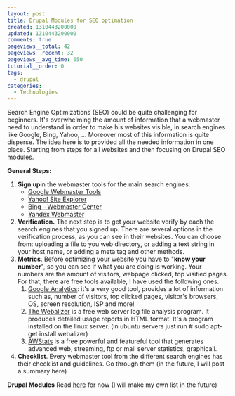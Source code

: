 ```yaml
---
layout: post
title: Drupal Modules for SEO optimation
created: 1310443200000
updated: 1310443200000
comments: true
pageviews__total: 42
pageviews__recent: 32
pageviews__avg_time: 650
tutorial__order: 0
tags:
  - drupal
categories:
  - Technologies
---
```

<p>Search Engine Optimizations (SEO) could be quite challenging for beginners. It's overwhelming the amount of information that a webmaster need to understand in order to make his websites visible, in search engines like Google, Bing, Yahoo, ... Moreover most of this information is quite disperse. The idea here is to provided all the needed information in one place. Starting from steps for all websites and then focusing on Drupal SEO modules. &nbsp;
<!--More-->

<strong>General Steps:</strong></p>
<ol>
	<li><strong>Sign up</strong>in the webmaster tools for the main search engines:
		<ul>
			<li><a href="http://www.google.com/webmasters/" onclick="window.open(this.href, '', 'resizable=no,status=no,location=no,toolbar=no,menubar=no,fullscreen=no,scrollbars=no,dependent=no'); return false;">Google Webmaster Tools</a></li>
			<li><a href="siteexplorer.search.yahoo.com" onclick="window.open(this.href, '', 'resizable=no,status=no,location=no,toolbar=no,menubar=no,fullscreen=no,scrollbars=no,dependent=no'); return false;">Yahoo! Site Explorer</a></li>
			<li><a href="http://www.bing.com/webmaster" onclick="window.open(this.href, '', 'resizable=no,status=no,location=no,toolbar=no,menubar=no,fullscreen=no,scrollbars=no,dependent=no'); return false;">Bing - Webmaster Center</a></li>
			<li><a href="http://webmaster.yandex.com/" onclick="window.open(this.href, '', 'resizable=no,status=no,location=no,toolbar=no,menubar=no,fullscreen=no,scrollbars=no,dependent=no'); return false;">Yandex Webmaster</a></li>
		</ul>
	</li>
	<li><strong>Verification.</strong> The next step is to get your website verify by each the search engines that you signed up. There are several options in the verification process, as you can see in their websites. You can choose from: uploading a file to you web directory, or adding a text string in your host name, or adding a meta tag and other methods.</li>
	<li><strong>Metrics</strong>. Before&nbsp;optimizing&nbsp;your website you have to "<strong>know your number</strong>", so you can see if what you are doing is working. Your numbers are the amount of visitors, webpage clicked, top visitied pages. For that, there are free tools available, I have used the following ones.
		<ol>
			<li><a href="http://www.google.com/analytics/" onclick="window.open(this.href, '', 'resizable=no,status=no,location=no,toolbar=no,menubar=no,fullscreen=no,scrollbars=no,dependent=no'); return false;">Google Analytics</a>: it's a very good tool, provides a lot of information such as, number of visitors, top clicked pages, visitor's browsers, OS, screen resolution, ISP and more!</li>
			<li><a href="http://www.webalizer.org/" onclick="window.open(this.href, '', 'resizable=no,status=no,location=no,toolbar=no,menubar=no,fullscreen=no,scrollbars=no,dependent=no'); return false;">The Webalizer</a> is a free web server log file analysis program. It produces detailed usage reports in HTML format. It's a program installed on the linux server. (in ubuntu servers just run # sudo apt-get install webalizer)</li>
			<li><a href="http://awstats.sourceforge.net/" onclick="window.open(this.href, '', 'resizable=no,status=no,location=no,toolbar=no,menubar=no,fullscreen=no,scrollbars=no,dependent=no'); return false;">AWStats</a> is a free powerful and featureful tool that generates advanced web, streaming, ftp or mail server statistics, graphicall.</li>
		</ol>
	</li>
	<li><strong>Checklist</strong>. Every webmaster tool from the&nbsp;different&nbsp;search engines has their checklist and guidelines. Go through them (in the future, I will post a summary here)</li>
</ol>
<p><strong>Drupal Modules</strong> Read <a href="http://yadadrop.com/services/drupal-seo-modules-search-engine-optimization" onclick="window.open(this.href, '', 'resizable=no,status=no,location=no,toolbar=no,menubar=no,fullscreen=no,scrollbars=no,dependent=no'); return false;">here</a> for now (I will make my own list in the future)</p>
